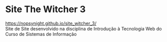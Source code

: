 # Site The Witcher 3
https://nopsynight.github.io/site_witcher_3/ <br>
Site de Site desenvolvido na disciplina de Introdução à Tecnologia Web do Curso de Sistemas de Informação  
